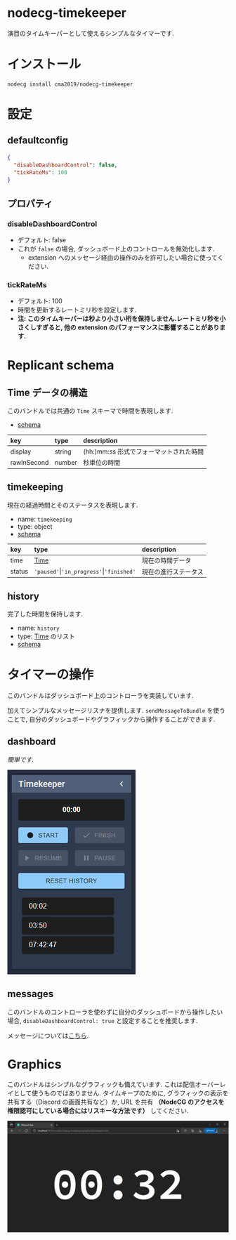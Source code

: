 # nodecg-timekeeper

演目のタイムキーパーとして使えるシンプルなタイマーです.

# インストール

```
nodecg install cma2819/nodecg-timekeeper
```

# 設定

## defaultconfig

``` json
{
  "disableDashboardControl": false,
  "tickRateMs": 100
}
```

## プロパティ

### disableDashboardControl

- デフォルト: false
- これが `false` の場合, ダッシュボード上のコントロールを無効化します.
  - extension へのメッセージ経由の操作のみを許可したい場合に使ってください.

### tickRateMs

- デフォルト: 100
- 時間を更新するレートミリ秒を設定します.
- **注: このタイムキーパーは秒より小さい桁を保持しません.レートミリ秒を小さくしすぎると, 他の extension のパフォーマンスに影響することがあります.**

# Replicant schema

## Time データの構造

このバンドルでは共通の `Time` スキーマで時間を表現します.

- [schema](./schemas/lib/time.json)

|key|type|description|
|:--|:--|:--|
|display|string|(hh:)mm:ss 形式でフォーマットされた時間|
|rawInSecond|number|秒単位の時間|

## timekeeping

現在の経過時間とそのステータスを表現します.

- name: `timekeeping`
- type: object
- [schema](./schemas/timekeeping.json)

|key|type|description|
|:--|:--|:--|
|time|[Time](#time-data-structure)|現在の時間データ|
|status|`'paused'`\|`'in_progress'`\|`'finished'`|現在の進行ステータス|

## history

完了した時間を保持します.

- name: `history`
- type: [Time](#time-data-structure) のリスト
- [schema](./schemas/history.json)

# タイマーの操作

このバンドルはダッシュボード上のコントローラを実装しています.

加えてシンプルなメッセージリスナを提供します. `sendMessageToBundle` を使うことで, 自分のダッシュボードやグラフィックから操作することができます.

## dashboard

*簡単です.*

![Simple Controller Image](docs/img/dashboard-controller.png)

## messages

このバンドルのコントローラを使わずに自分のダッシュボードから操作したい場合, `disableDashboardControl: true` と設定することを推奨します.


メッセージについては[こちら](./docs/md/extension.md).

# Graphics

このバンドルはシンプルなグラフィックも備えています. これは配信オーバーレイとして使うものではありません. タイムキープのために, グラフィックの表示を共有する（Discord の画面共有など）か, URL を共有 **（NodeCG のアクセスを権限認可にしている場合にはリスキーな方法です）** してください.

![Built-in graphics](docs/img/graphics.png)